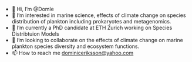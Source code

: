 - 👋 Hi, I’m @Domle
- 👀 I’m interested in marine science, effects of climate change on species distribution of plankton including prokaryotes and metagenomics.
- 🌱 I’m currently a PhD candidate at ETH Zurich working on Species Distribtuion Models 
- 💞️ I’m looking to collaborate on the effects of climate change on marine plankton species diversity and ecosystem functions.
- 📫 How to reach me dominiceriksson@yahoo.com 

<!---
Domle/Domle is a ✨ special ✨ repository because its `README.md` (this file) appears on your GitHub profile.
You can click the Preview link to take a look at your changes.
--->
